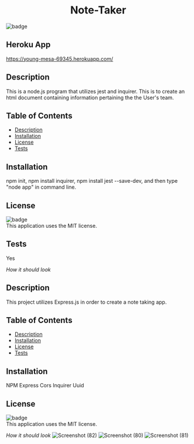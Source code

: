 #  <h1 align="center">Note-Taker</h1>

  ![badge](https://img.shields.io/badge/license-MIT-blue)<br>
  
  ## Heroku App
  https://young-mesa-69345.herokuapp.com/

  ## Description
  This is a node.js program that utilizes jest and inquirer. This is to create an html document containing information pertaining the the User's team. 

  ## Table of Contents
  - [Description](#description)
  - [Installation](#installation)
  - [License](#license)
  - [Tests](#tests)

  ## Installation
  npm init, npm install inquirer, npm install jest --save-dev, and then type "node app" in command line.

  ## License
  ![badge](https://img.shields.io/badge/license-MIT-blue)<br>
 This application uses the MIT license.

## Tests
Yes

*How it should look*

  ## Description
  This project utilizes Express.js in order to create a note taking app.  

  ## Table of Contents
  - [Description](#description)
  - [Installation](#installation)
  - [License](#license)
  - [Tests](#tests)

  ## Installation
  NPM
  Express
  Cors
  Inquirer
  Uuid

  ## License
  ![badge](https://img.shields.io/badge/license-MIT-blue)<br>
 This application uses the MIT license.

*How it should look*
![Screenshot (82)](https://user-images.githubusercontent.com/84581536/132071210-e283562c-47b5-4675-8237-2e61e1c1d7f1.png)
![Screenshot (80)](https://user-images.githubusercontent.com/84581536/132071214-364b0907-1ae1-42d9-98a6-3ce4829fa264.png)
![Screenshot (81)](https://user-images.githubusercontent.com/84581536/132071218-64a1f48f-4cef-4d56-8067-54f12b398c48.png)
